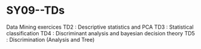 # SY09--TDs
Data Mining exercices
TD2 : Descriptive statistics and PCA
TD3 : Statistical classification
TD4 : Discriminant analysis and bayesian decision theory
TD5 : Discrimination (Analysis and Tree)
